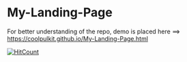 # My-Landing-Page

For better understanding of the repo, demo is placed here ==> https://coolpulkit.github.io/My-Landing-Page.html

[![HitCount](http://hits.dwyl.com/coolpulkit/JS-Tetris.svg)](http://hits.dwyl.com/coolpulkit/JS-Tetris)
